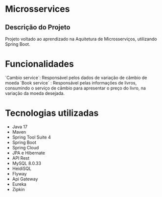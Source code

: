 # Microsservices

## Descrição do Projeto
<p align="left">
  Projeto voltado ao aprendizado na Aquitetura de Microsserviços, utilizando Spring Boot.
</p>

# Funcionalidades
´Cambio service´: Responsável pelos dados de variação de câmbio de moeda
´Book service´  : Responsável pelas informações de livros, consumindo o serviço de câmbio para apresentar
    o preço do livro, na variação da moeda desejada.

# Tecnologias utilizadas
- Java 17
- Maven
- Spring Tool Suite 4 
- Spring Boot
- Spring Cloud
- JPA e Hibernate
- API Rest
- MySQL 8.0.33
- HeidiSQL
- Flyway
- Api Gateway
- Eureka
- Zipkin

